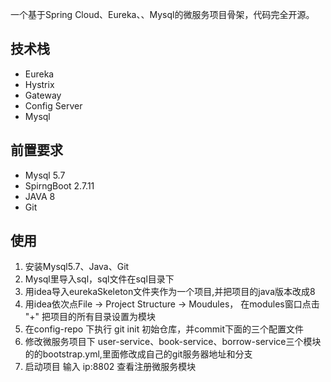 一个基于Spring Cloud、Eureka、、Mysql的微服务项目骨架，代码完全开源。

## 技术栈
- Eureka
- Hystrix
- Gateway
- Config Server
- Mysql


## 前置要求
- Mysql 5.7
- SpirngBoot 2.7.11
- JAVA 8 
- Git

## 使用
1. 安装Mysql5.7、Java、Git
2. Mysql里导入sql，sql文件在sql目录下
3. 用idea导入eurekaSkeleton文件夹作为一个项目,并把项目的java版本改成8
4. 用idea依次点File -> Project Structure -> Moudules， 在modules窗口点击 "+" 把项目的所有目录设置为模块
5. 在config-repo 下执行 git init 初始仓库，并commit下面的三个配置文件
6. 修改微服务项目下 user-service、book-service、borrow-service三个模块的的bootstrap.yml,里面修改成自己的git服务器地址和分支
7. 启动项目 输入 ip:8802 查看注册微服务模块
